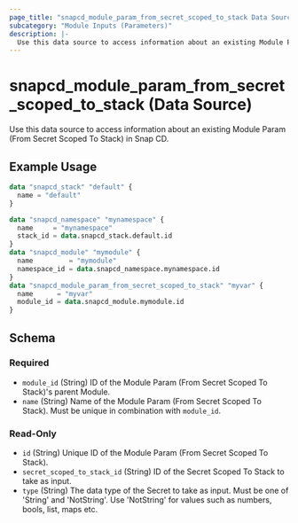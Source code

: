 ```yaml
---
page_title: "snapcd_module_param_from_secret_scoped_to_stack Data Source - snapcd"
subcategory: "Module Inputs (Parameters)"
description: |-
  Use this data source to access information about an existing Module Param (From Secret Scoped To Stack) in Snap CD.
---
```


# snapcd_module_param_from_secret_scoped_to_stack (Data Source)

Use this data source to access information about an existing Module Param (From Secret Scoped To Stack) in Snap CD.


## Example Usage

```terraform
data "snapcd_stack" "default" {
  name = "default"
}

data "snapcd_namespace" "mynamespace" {
  name     = "mynamespace"
  stack_id = data.snapcd_stack.default.id
}
data "snapcd_module" "mymodule" {
  name         = "mymodule"
  namespace_id = data.snapcd_namespace.mynamespace.id
}
data "snapcd_module_param_from_secret_scoped_to_stack" "myvar" {
  name      = "myvar"
  module_id = data.snapcd_module.mymodule.id
}
```

<!-- schema generated by tfplugindocs -->
## Schema

### Required

- `module_id` (String) ID of the Module Param (From Secret Scoped To Stack)'s parent Module.
- `name` (String) Name of the Module Param (From Secret Scoped To Stack).  Must be unique in combination with `module_id`.

### Read-Only

- `id` (String) Unique ID of the Module Param (From Secret Scoped To Stack).
- `secret_scoped_to_stack_id` (String) ID of the Secret Scoped To Stack to take as input.
- `type` (String) The data type of the Secret to take as input. Must be one of 'String' and 'NotString'. Use 'NotString' for values such as numbers, bools, list, maps etc.
